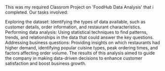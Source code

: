 This was my required Classrom Project on 'FoodHub Data Analysis' that i completed. 
Our tasks involved:

Exploring the dataset: Identifying the types of data available, such as customer details, order information, and restaurant characteristics.
Performing data analysis: Using statistical techniques to find patterns, trends, and relationships in the data that could answer the key questions.
Addressing business questions: Providing insights on which restaurants had higher demand, identifying popular cuisine types, peak ordering times, and factors affecting order volume.
The results of this analysis aimed to guide the company in making data-driven decisions to enhance customer satisfaction and boost business growth.
